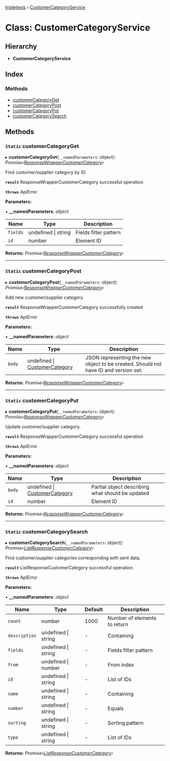 [tripletexjs](../README.md) › [CustomerCategoryService](customercategoryservice.md)

# Class: CustomerCategoryService

## Hierarchy

* **CustomerCategoryService**

## Index

### Methods

* [customerCategoryGet](customercategoryservice.md#static-customercategoryget)
* [customerCategoryPost](customercategoryservice.md#static-customercategorypost)
* [customerCategoryPut](customercategoryservice.md#static-customercategoryput)
* [customerCategorySearch](customercategoryservice.md#static-customercategorysearch)

## Methods

### `Static` customerCategoryGet

▸ **customerCategoryGet**(`__namedParameters`: object): *Promise‹[ResponseWrapperCustomerCategory](../interfaces/responsewrappercustomercategory.md)›*

Find customer/supplier category by ID.

**`result`** ResponseWrapperCustomerCategory successful operation

**`throws`** ApiError

**Parameters:**

▪ **__namedParameters**: *object*

Name | Type | Description |
------ | ------ | ------ |
`fields` | undefined &#124; string | Fields filter pattern |
`id` | number | Element ID |

**Returns:** *Promise‹[ResponseWrapperCustomerCategory](../interfaces/responsewrappercustomercategory.md)›*

___

### `Static` customerCategoryPost

▸ **customerCategoryPost**(`__namedParameters`: object): *Promise‹[ResponseWrapperCustomerCategory](../interfaces/responsewrappercustomercategory.md)›*

Add new customer/supplier category.

**`result`** ResponseWrapperCustomerCategory successfully created

**`throws`** ApiError

**Parameters:**

▪ **__namedParameters**: *object*

Name | Type | Description |
------ | ------ | ------ |
`body` | undefined &#124; [CustomerCategory](../interfaces/customercategory.md) | JSON representing the new object to be created. Should not have ID and version set. |

**Returns:** *Promise‹[ResponseWrapperCustomerCategory](../interfaces/responsewrappercustomercategory.md)›*

___

### `Static` customerCategoryPut

▸ **customerCategoryPut**(`__namedParameters`: object): *Promise‹[ResponseWrapperCustomerCategory](../interfaces/responsewrappercustomercategory.md)›*

Update customer/supplier category.

**`result`** ResponseWrapperCustomerCategory successful operation

**`throws`** ApiError

**Parameters:**

▪ **__namedParameters**: *object*

Name | Type | Description |
------ | ------ | ------ |
`body` | undefined &#124; [CustomerCategory](../interfaces/customercategory.md) | Partial object describing what should be updated |
`id` | number | Element ID |

**Returns:** *Promise‹[ResponseWrapperCustomerCategory](../interfaces/responsewrappercustomercategory.md)›*

___

### `Static` customerCategorySearch

▸ **customerCategorySearch**(`__namedParameters`: object): *Promise‹[ListResponseCustomerCategory](../interfaces/listresponsecustomercategory.md)›*

Find customer/supplier categories corresponding with sent data.

**`result`** ListResponseCustomerCategory successful operation

**`throws`** ApiError

**Parameters:**

▪ **__namedParameters**: *object*

Name | Type | Default | Description |
------ | ------ | ------ | ------ |
`count` | number | 1000 | Number of elements to return |
`description` | undefined &#124; string | - | Containing |
`fields` | undefined &#124; string | - | Fields filter pattern |
`from` | undefined &#124; number | - | From index |
`id` | undefined &#124; string | - | List of IDs |
`name` | undefined &#124; string | - | Containing |
`number` | undefined &#124; string | - | Equals |
`sorting` | undefined &#124; string | - | Sorting pattern |
`type` | undefined &#124; string | - | List of IDs |

**Returns:** *Promise‹[ListResponseCustomerCategory](../interfaces/listresponsecustomercategory.md)›*
